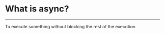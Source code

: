 # What is async?
----------------

To execute something without
blocking the rest of the execution.

